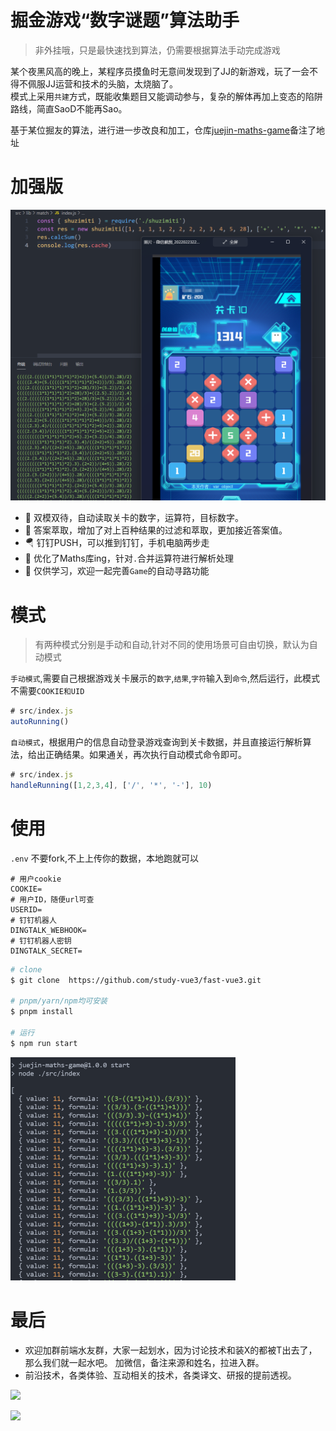 # 掘金游戏“数字谜题”算法助手
> 非外挂哦，只是最快速找到算法，仍需要根据算法手动完成游戏

某个夜黑风高的晚上，某程序员摸鱼时无意间发现到了JJ的新游戏，玩了一会不得不佩服JJ运营和技术的头脑，太烧脑了。  
模式上采用`共建`方式，既能收集题目又能调动参与，复杂的解体再加上变态的陷阱路线，简直SaoD不能再Sao。

基于某位掘友的算法，进行进一步改良和加工，仓库[juejin-maths-game](https://github.com/study-vue3/fast-vue3)备注了地址  

# 加强版

![](./statics/maths.png)  

- 🎉 双模双待，自动读取关卡的数字，运算符，目标数字。
- 🧩 答案萃取，增加了对上百种结果的过滤和萃取，更加接近答案值。
- 🪂 钉钉PUSH，可以推到钉钉，手机电脑两步走
- 🧬 优化了Maths库ing，针对`.`合并运算符进行解析处理
- 🤡 仅供学习，欢迎一起完善`Game`的自动寻路功能


# 模式
>有两种模式分别是手动和自动,针对不同的使用场景可自由切换，默认为自动模式

`手动模式`,需要自己根据游戏关卡展示的`数字`,`结果`,`字符`输入到`命令`,然后运行，此模式不需要`COOKIE和UID`
```javascript
# src/index.js
autoRunning()
```

`自动模式`，根据用户的信息自动登录游戏查询到关卡数据，并且直接运行解析算法，给出正确结果。如果通关，再次执行自动模式命令即可。  
```javascript
# src/index.js
handleRunning([1,2,3,4], ['/', '*', '-'], 10)
```

# 使用

`.env` 不要fork,不上上传你的数据，本地跑就可以
```
# 用户cookie
COOKIE=
# 用户ID，随便url可查
USERID=
# 钉钉机器人
DINGTALK_WEBHOOK=
# 钉钉机器人密钥
DINGTALK_SECRET=
```

```sh
# clone 
$ git clone  https://github.com/study-vue3/fast-vue3.git

# pnpm/yarn/npm均可安装
$ pnpm install

# 运行
$ npm run start
```

<a>
<img src="./statics/maths-code.png" width="360">
</a>

# 最后
-   欢迎加群前端水友群，大家一起划水，因为讨论技术和装X的都被T出去了，那么我们就一起水吧。 加微信，备注来源和姓名，拉进入群。
-   前沿技术，各类体验、互动相关的技术，各类译文、研报的提前透视。

<p>
<img width="360" src="https://cdn.jsdelivr.net/gh/MaleWeb/picture/images/techblog/varqun.jpg">
</p>
<p>
<img width="360" src="https://cdn.jsdelivr.net/gh/MaleWeb/picture/images/techblog/扫地盲僧公众号.png">
</p>